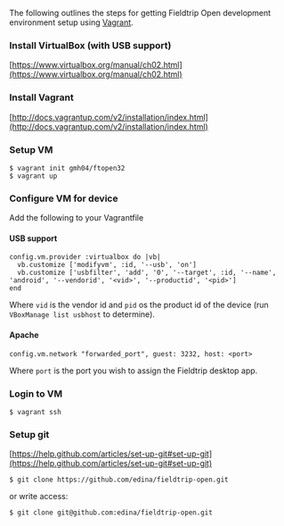 The following outlines the steps for getting Fieldtrip Open development environment setup using [Vagrant](http://www.vagrantup.com/).

### Install VirtualBox (with USB support)

[https://www.virtualbox.org/manual/ch02.html](https://www.virtualbox.org/manual/ch02.html)

### Install Vagrant

[http://docs.vagrantup.com/v2/installation/index.html](http://docs.vagrantup.com/v2/installation/index.html)


### Setup VM

```
$ vagrant init gmh04/ftopen32
$ vagrant up
```

### Configure VM for device

Add the following to your Vagrantfile

#### USB support

    config.vm.provider :virtualbox do |vb|
      vb.customize ['modifyvm', :id, '--usb', 'on']
      vb.customize ['usbfilter', 'add', '0', '--target', :id, '--name', 'android', '--vendorid', '<vid>', '--productid', '<pid>']
    end

Where `vid` is the vendor id and `pid` os the product id of the device (run `VBoxManage list usbhost` to determine).

#### Apache

    config.vm.network "forwarded_port", guest: 3232, host: <port>
    
Where `port` is the port you wish to assign the Fieldtrip desktop app.

### Login to VM

```
$ vagrant ssh
```

### Setup git

[https://help.github.com/articles/set-up-git#set-up-git](https://help.github.com/articles/set-up-git#set-up-git)

```
$ git clone https://github.com/edina/fieldtrip-open.git
```

or write access:

```
$ git clone git@github.com:edina/fieldtrip-open.git
```
